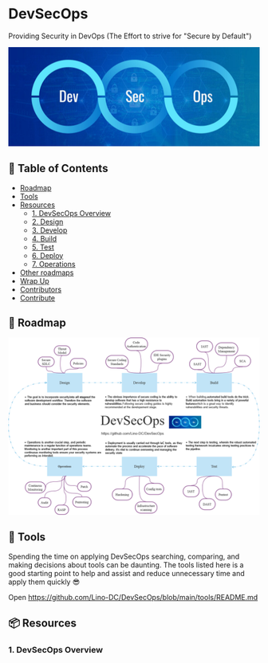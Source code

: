 # DevSecOps
Providing Security in DevOps (The Effort to strive for "Secure by Default")

![HeaderImage](./DevOps-and-DevSecOps.jpg)

## 📜 Table of Contents
- [Roadmap](#-roadmap)
- [Tools](#-tools)
- [Resources](#resources)
  * [1. DevSecOps Overview](#1-devsecops-overview)
  * [2. Design](#2-design)
  * [3. Develop](#3-develop)
  * [4. Build](#4-build)
  * [5. Test](#5-test)
  * [6. Deploy](#6-deploy)
  * [7. Operations](#7-operations)
- [Other roadmaps](#-other-roadmaps)
- [Wrap Up](#-wrap-up)
- [Contributors](#contributors)
- [Contribute](https://github.com/Lino-DC/DevSecOps/blob/main/CONTRIBUTING.md)

## 💭 Roadmap
![Roadmap](./DevSecOps.png)

## 🔩 Tools 
Spending the time on applying DevSecOps searching, comparing, and making decisions about tools can be daunting. The tools listed here is a good starting point to help and assist and reduce unnecessary time and apply them quickly :sunglasses:

Open https://github.com/Lino-DC/DevSecOps/blob/main/tools/README.md

## 📦 Resources
### 1. DevSecOps Overview